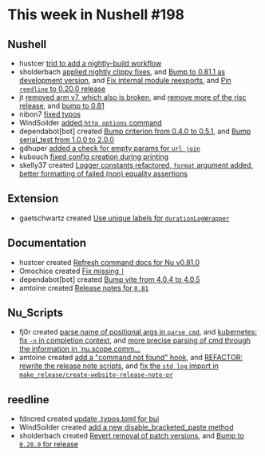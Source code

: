 # This week in Nushell #198

## Nushell

- hustcer [trid to add a nightly-build workflow](https://github.com/nushell/nushell/pull/9385)
- sholderbach [applied nightly clippy fixes](https://github.com/nushell/nushell/pull/9381), and [Bump to 0.81.1 as development version](https://github.com/nushell/nushell/pull/9379), and [Fix internal module reexports](https://github.com/nushell/nushell/pull/9378), and [Pin `reedline` to 0.20.0 release](https://github.com/nushell/nushell/pull/9370)
- jt [removed arm v7, which also is broken](https://github.com/nushell/nushell/pull/9376), and [remove more of the risc release](https://github.com/nushell/nushell/pull/9375), and [bump to 0.81](https://github.com/nushell/nushell/pull/9374)
- nibon7 [fixed typos](https://github.com/nushell/nushell/pull/9372)
- WindSoilder [added `http options` command](https://github.com/nushell/nushell/pull/9365)
- dependabot[bot] created [Bump criterion from 0.4.0 to 0.5.1](https://github.com/nushell/nushell/pull/9361), and [Bump serial_test from 1.0.0 to 2.0.0](https://github.com/nushell/nushell/pull/9358)
- gdhuper [added a check for empty params for `url join`](https://github.com/nushell/nushell/pull/9356)
- kubouch [fixed config creation during printing](https://github.com/nushell/nushell/pull/9353)
- skelly37 created [Logger constants refactored, `format` argument added, better formatting of failed (non) equality assertions](https://github.com/nushell/nushell/pull/9315)

## Extension

- gaetschwartz created [Use unique labels for `durationLogWrapper`](https://github.com/nushell/vscode-nushell-lang/pull/133)

## Documentation

- hustcer created [Refresh command docs for Nu v0.81.0](https://github.com/nushell/nushell.github.io/pull/944)
- Omochice created [Fix missing `|`](https://github.com/nushell/nushell.github.io/pull/942)
- dependabot[bot] created [Bump vite from 4.0.4 to 4.0.5](https://github.com/nushell/nushell.github.io/pull/940)
- amtoine created [Release notes for `0.81`](https://github.com/nushell/nushell.github.io/pull/916)

## Nu_Scripts

- fj0r created [parse name of positional args in `parse cmd`](https://github.com/nushell/nu_scripts/pull/527), and [kubernetes: fix `-n` in completion context](https://github.com/nushell/nu_scripts/pull/523), and [more precise parsing of cmd through the information in `nu.scope.comm…](https://github.com/nushell/nu_scripts/pull/522)
- amtoine created [add a "command not found" hook](https://github.com/nushell/nu_scripts/pull/526), and [REFACTOR: rewrite the release note scripts](https://github.com/nushell/nu_scripts/pull/525), and [fix the `std log` import in `make_release/create-website-release-note-pr`](https://github.com/nushell/nu_scripts/pull/524)

## reedline

- fdncred created [update .typos.toml for bui](https://github.com/nushell/reedline/pull/593)
- WindSoilder created [add a new disable_bracketed_paste method](https://github.com/nushell/reedline/pull/592)
- sholderbach created [Revert removal of patch versions](https://github.com/nushell/reedline/pull/590), and [Bump to `0.20.0` for release](https://github.com/nushell/reedline/pull/581)

